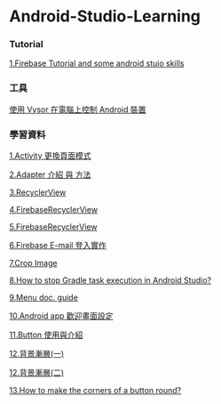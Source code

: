 # Android-Studio-Learning


<h3>Tutorial</h3>

<p><a href="https://www.youtube.com/user/akshayejh/playlists?sort=dd&view=1&flow=grid">1.Firebase Tutorial and some android stuio skills</a></p>



<h3>工具</h3>

<p><a href="https://blog.ccjeng.com/2016/10/vysor.html">使用 Vysor 在電腦上控制 Android 裝置</a></h3>



<h3>學習資料</h3>

<p><a href="http://dbhills.blogspot.tw/2015/01/androidactivity.html">1.Activity 更換頁面模式</a></p>

<p><a href="http://www.cnblogs.com/devinzhang/archive/2012/01/20/2328334.html">2.Adapter 介紹 與 方法</a></p>

<p><a href="http://julianchu.net/2016/03/13-recyclerview.html">3.RecyclerView</a></p>

<p><a href="https://litotom.com/2016/12/11/firebase_crud1/">4.FirebaseRecyclerView</a></p>

<p><a href="https://litotom.com/2016/08/29/firephoto-recyclerview-storage/">5.FirebaseRecyclerView</a></p>

<p><a href="https://litotom.com/2016/06/03/firebase-email-signin-p3/">6.Firebase E-mail 登入實作</a></p>

<p><a href="https://github.com/ArthurHub/Android-Image-Cropper">7.Crop Image</a></p>

<p><a href="https://stackoverflow.com/questions/21184794/how-to-stop-gradle-task-execution-in-android-studio">8.How to stop Gradle task execution in Android Studio?</a></p>

<p><a href="https://developer.android.com/guide/topics/ui/menus.html?hl=zh-tw">9.Menu doc. guide</a></p>

<p><a href="http://fiend1120.pixnet.net/blog/post/192683310-android app%E6%AD%A1%E8%BF%8E%E7%95%AB%E9%9D%A2%EF%BC%88%E5%B9%BE%E7%A7%92%E5%BE%8C%E9%80%B2%E5%85%A5%E4%B8%BB%E9%A0%81%E9%9D%A2%EF%BC%89">10.Android app 歡迎畫面設定</a></p>

<p><a href="http://rx1226.pixnet.net/blog/post/208566466-%5Bandroid%5D-2-4-button%E4%BB%8B%E7%B4%B9%E5%92%8C%E4%BD%BF%E7%94%A8
">11.Button 使用與介紹</a></p>

<p><a href="http://brianchen85.blogspot.tw/2015/09/android-change-backgroundcolor-gradient.html">12.背景漸層(一)</a></p>

<p><a href="https://stackoverflow.com/questions/32021619/how-to-make-an-activity-background-transparent-and-blur-the-background">12.背景漸層(二)</a></p>

<p><a href="https://stackoverflow.com/questions/6054562/how-to-make-the-corners-of-a-button-round">13.How to make the corners of a button round?</a></p>



